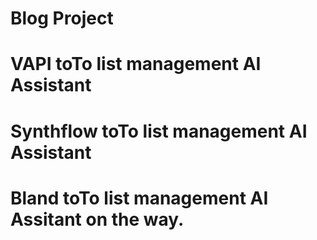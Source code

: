 # Blog Project
# VAPI toTo list management AI Assistant
# Synthflow toTo list management AI Assistant
# Bland toTo list management AI Assitant on the way.

